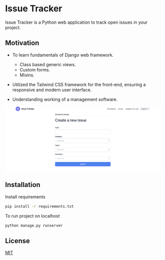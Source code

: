 # Issue Tracker

Issue Tracker is a Python web application to track open issues in your project.

## Motivation

- To learn fundamentals of Django web framework.
    * Class based generic views.
    * Custom forms.
    * Mixins.

- Utilized the Tailwind CSS framework for the front-end, ensuring a responsive and modern user interface.

- Understanding working of a management software.

![](https://raw.githubusercontent.com/sukhdeepg/Issue-Tracker/main/static/images/issue_tracker.gif)

## Installation

Install requirements

```bash
pip install -r requirements.txt
```

To run project on localhost

```bash
python manage.py runserver
```

## License
[MIT](https://choosealicense.com/licenses/mit/)
